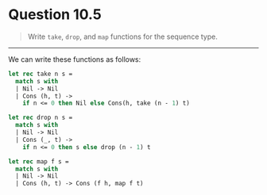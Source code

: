 # Question 10.5

> Write `take`, `drop`, and `map` functions for the sequence type.

---

We can write these functions as follows:
```ocaml
let rec take n s =
  match s with
  | Nil -> Nil
  | Cons (h, t) ->
    if n <= 0 then Nil else Cons(h, take (n - 1) t)

let rec drop n s =
  match s with
  | Nil -> Nil
  | Cons (_, t) ->
    if n <= 0 then s else drop (n - 1) t

let rec map f s =
  match s with
  | Nil -> Nil
  | Cons (h, t) -> Cons (f h, map f t)
```
